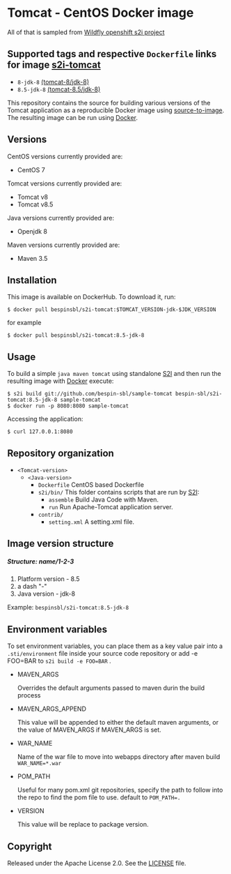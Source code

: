 Tomcat - CentOS Docker image
========================================

All of that is sampled from [Wildfly openshift s2i project](https://github.com/openshift-s2i/s2i-wildfly)

Supported tags and respective `Dockerfile` links for image [s2i-tomcat](https://hub.docker.com/r/bespinsbl/s2i-tomcat/) 
--------------------

* `8-jdk-8` [(tomcat-8/jdk-8)](https://github.com/bespin-sbl/s2i-tomcat/blob/master/tomcat-8/jdk-8/Dockerfile)
* `8.5-jdk-8` [(tomcat-8.5/jdk-8)](https://github.com/bespin-sbl/s2i-tomcat/blob/master/tomcat-8.5/jdk-8/Dockerfile)

This repository contains the source for building various versions of
the Tomcat application as a reproducible Docker image using
[source-to-image](https://github.com/openshift/source-to-image).
The resulting image can be run using [Docker](http://docker.io).

Versions
--------------------
CentOS versions currently provided are:
* CentOS 7

Tomcat versions currently provided are:
* Tomcat v8
* Tomcat v8.5

Java versions currently provided are:
* Openjdk 8

Maven versions currently provided are:
* Maven 3.5

Installation
--------------------
This image is available on DockerHub. To download it, run:

```
$ docker pull bespinsbl/s2i-tomcat:$TOMCAT_VERSION-jdk-$JDK_VERSION
```

for example

```
$ docker pull bespinsbl/s2i-tomcat:8.5-jdk-8 
```

Usage
--------------------
To build a simple `java maven tomcat`
using standalone [S2I](https://github.com/openshift/source-to-image) and then run the
resulting image with [Docker](http://docker.io) execute:

```
$ s2i build git://github.com/bespin-sbl/sample-tomcat bespin-sbl/s2i-tomcat:8.5-jdk-8 sample-tomcat
$ docker run -p 8080:8080 sample-tomcat
```

Accessing the application:
```
$ curl 127.0.0.1:8080
```

Repository organization
-----------------------
* `<Tomcat-version>`
    * `<Java-version>`
        * `Dockerfile`
            CentOS based Dockerfile
        * `s2i/bin/`
            This folder contains scripts that are run by [S2I](https://github.com/openshift/source-to-image):
            * `assemble`
              Build Java Code with Maven.
            * `run`
              Run Apache-Tomcat application server.
        * `contrib/`
            * `setting.xml`
                A setting.xml file.

Image version structure
-----------------------
##### Structure: name/1-2-3
1. Platform version - 8.5
2. a dash "-"
3. Java version - jdk-8

Example: `bespinsbl/s2i-tomcat:8.5-jdk-8`

Environment variables
---------------------
To set environment variables, you can place them as a key value pair into a `.sti/environment` 
file inside your source code repository or add -e FOO=BAR to `s2i build -e FOO=BAR` .

* MAVEN_ARGS

    Overrides the default arguments passed to maven durin the build process

* MAVEN_ARGS_APPEND

    This value will be appended to either the default maven arguments, or the value of MAVEN_ARGS if MAVEN_ARGS is set.

* WAR_NAME

    Name of the war file to move into webapps directory after maven build `WAR_NAME=*.war`

* POM_PATH

    Useful for many pom.xml git repositories, specify the path to follow into the repo to find the pom file to use. default to `POM_PATH=.`

* VERSION

    This value will be replace to package version.

Copyright
--------------------
Released under the Apache License 2.0. See the [LICENSE](LICENSE) file.
